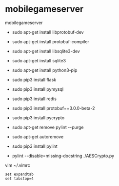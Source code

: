 # mobilegameserver
mobilegameserver

* sudo apt-get install libprotobuf-dev
* sudo apt-get install protobuf-compiler

* sudo apt-get install libsqlite3-dev
* sudo apt-get install sqlite3

* sudo apt-get install python3-pip
* sudo pip3 install flask
* sudo pip3 install pymysql
* sudo pip3 install redis
* sudo pip3 install protobuf==3.0.0-beta-2
* sudo pip3 install pycrypto

* sudo apt-get remove pylint --purge
* sudo apt-get autoremove
* sudo pip3 install pylint
* pylint --disable=missing-docstring ./AESCrypto.py

vim ~/.vimrc
```
set expandtab
set tabstop=4
```

